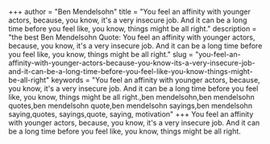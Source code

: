 +++
author = "Ben Mendelsohn"
title = "You feel an affinity with younger actors, because, you know, it's a very insecure job. And it can be a long time before you feel like, you know, things might be all right."
description = "the best Ben Mendelsohn Quote: You feel an affinity with younger actors, because, you know, it's a very insecure job. And it can be a long time before you feel like, you know, things might be all right."
slug = "you-feel-an-affinity-with-younger-actors-because-you-know-its-a-very-insecure-job-and-it-can-be-a-long-time-before-you-feel-like-you-know-things-might-be-all-right"
keywords = "You feel an affinity with younger actors, because, you know, it's a very insecure job. And it can be a long time before you feel like, you know, things might be all right.,ben mendelsohn,ben mendelsohn quotes,ben mendelsohn quote,ben mendelsohn sayings,ben mendelsohn saying,quotes, sayings,quote, saying, motivation"
+++
You feel an affinity with younger actors, because, you know, it's a very insecure job. And it can be a long time before you feel like, you know, things might be all right.
